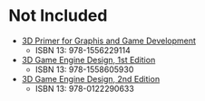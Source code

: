# Not Included

* [3D Primer for Graphis and Game Development](http://www.amazon.com/Primer-Graphics-Development-Wordware-Library/dp/1556229119)
  * ISBN 13: 978-1556229114
* [3D Game Engine Design, 1st Edition](http://www.amazon.com/Game-Engine-Design-Interactive-Technology/dp/1558605932)
  * ISBN 13: 978-1558605930
* [3D Game Engine Design, 2nd Edition](http://www.amazon.com/Game-Engine-Design-Interactive-Technology/dp/0122290631)
  * ISBN 13: 978-0122290633
